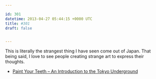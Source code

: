 ```yaml
---

id: 301
datetime: 2013-04-27 05:44:15 +0000 UTC
title: #301
draft: false


---
```


This is literally the strangest thing I have seen come out of Japan. That being said, I love to see people creating strange art to express their thoughts. 

 
 * [Paint Your Teeth – An Introduction to the Tokyo Underground](http://laughingsquid.com/paint-your-teeth-an-introduction-to-the-tokyo-underground/)


